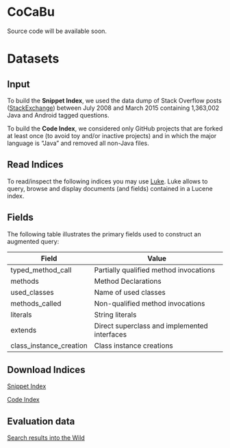 # CoCaBu
Source code will be available soon.


# Datasets
## Input

To build the **Snippet Index**, we used the data dump of Stack Overflow posts ([StackExchange](https://archive.org/details/stackexchange)) between July 2008 and March 2015 containing 1,363,002 Java and Android tagged questions.

To build the **Code Index**, we considered only GitHub projects that are forked at least once (to avoid toy and/or inactive projects) and in which the major language is “Java” and removed all non-Java files.

## Read Indices
To read/inspect the following indices you may use [Luke](https://github.com/DmitryKey/luke/releases/download/luke-4.10.4-field-reconstruction/luke-with-deps.jar). Luke allows to query, browse and display documents (and fields) contained in a Lucene index.

## Fields

The following table illustrates the primary fields used to construct an augmented query:

| Field                      | Value                                         |
| -------------------------- |---------------------------------------------- |
| typed_method_call          | Partially qualified method invocations        |
| methods                    | Method Declarations                           |
| used_classes               | Name of used classes                          |
| methods_called             | Non-qualified method invocations              |
| literals                   | String literals                               |
| extends                    | Direct superclass and implemented interfaces  |
| class_instance_creation    | Class instance creations                      |

##  Download Indices

[Snippet Index](https://docs.google.com/uc?export=download&id=0BziVDm-Qdq5tR3dUUUx1QklCUGM)

[Code Index](https://docs.google.com/uc?export=download&id=0BziVDm-Qdq5tUHVnbUsyblY0emM)

## Evaluation data

[Search results into the Wild](https://docs.google.com/spreadsheets/d/1lF6IqSGJfHSJ2W2PnwpbNm40AZdK9dhvlPRC5Wz2clA/edit#gid=0)
